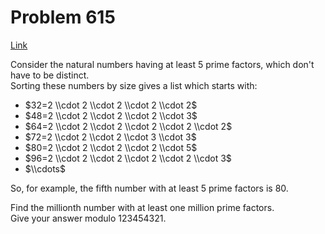 # Problem 615

[Link](https://projecteuler.net/problem=615)

Consider the natural numbers having at least $5$ prime factors, which don't have to be distinct.  
Sorting these numbers by size gives a list which starts with: 

*   $32=2 \\cdot 2 \\cdot 2 \\cdot 2 \\cdot 2$
*   $48=2 \\cdot 2 \\cdot 2 \\cdot 2 \\cdot 3$
*   $64=2 \\cdot 2 \\cdot 2 \\cdot 2 \\cdot 2 \\cdot 2$
*   $72=2 \\cdot 2 \\cdot 2 \\cdot 3 \\cdot 3$
*   $80=2 \\cdot 2 \\cdot 2 \\cdot 2 \\cdot 5$
*   $96=2 \\cdot 2 \\cdot 2 \\cdot 2 \\cdot 2 \\cdot 3$
*   $\\cdots$

So, for example, the fifth number with at least $5$ prime factors is $80$. 

Find the millionth number with at least one million prime factors.  
Give your answer modulo $123454321$.